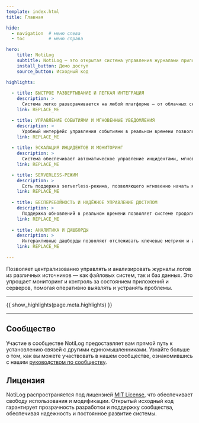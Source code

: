 ```yaml
---
template: index.html
title: Главная

hide:
  - navigation  # меню слева
  - toc         # меню справа

hero:
    title: NotiLog
    subtitle: NotiLog — это открытая система управления журналами приложений, процессами, нотификацией и эскалацией инцидентов.
    install_button: Демо доступ
    source_button: Исходный код

highlights:
  
  - title: БЫСТРОЕ РАЗВЕРТЫВАНИЕ И ЛЕГКАЯ ИНТЕГРАЦИЯ
    description: >
      Система легко разворачивается на любой платформе — от облачных сервисов до локальных установок. Поддержка интеграции с любыми источниками логов, включая файлы и базы данных, позволяет быстро внедрить систему в вашу IT-инфраструктуру с минимальными усилиями.
    link: REPLACE_ME

  - title: УПРАВЛЕНИЕ СОБЫТИЯМИ И МГНОВЕННЫЕ УВЕДОМЛЕНИЯ
    description: >
      Удобный интерфейс управления событиями в реальном времени позволяет быстро реагировать на изменения. Система мгновенных уведомлений поддерживает отправку через Telegram, Kafka и email, обеспечивая доставку критичной информации через нужные каналы.
    link: REPLACE_ME
  
  - title: ЭСКАЛАЦИЯ ИНЦИДЕНТОВ И МОНИТОРИНГ
    description: >
      Система обеспечивает автоматическое управление инцидентами, мгновенно реагируя на критические события и уведомляя нужных специалистов. Постоянный мониторинг процессов и приложений позволяет выявлять потенциальные проблемы до того, как они начнут оказывать негативное влияние на бизнес.
    link: REPLACE_ME

  - title: SERVERLESS-РЕЖИМ
    description: >
      Есть поддержка serverless-режима, позволяющего мгновенно начать мониторинг без необходимости настройки собственной инфраструктуры. В этом режиме вы можете использовать наш бесплатный сервер для временного хранения логов и автоматической отправки уведомлений по вашим настроенным каналам.
    link: REPLACE_ME
  
  - title: БЕСПЕРЕБОЙНОСТЬ И НАДЁЖНОЕ УПРАВЛЕНИЕ ДОСТУПОМ
    description: >
      Поддержка обновлений в реальном времени позволяет системе продолжать работу без необходимости перезагрузки, минимизируя простои. Гибкая система управления доступом обеспечивает защиту данных и контроль за действиями пользователей в зависимости от их ролей и обязанностей.
    link: REPLACE_ME
  
  - title: АНАЛИТИКА И ДАШБОРДЫ
    description: >
      Интерактивные дашборды позволяют отслеживать ключевые метрики и анализировать производительность систем в реальном времени. Это помогает оперативно принимать взвешенные решения на основе актуальных данных.
    link: REPLACE_ME
  
---
```

Позволяет централизованно управлять и анализировать журналы логов из различных источников — как файловых систем, так и баз данных. Это упрощает мониторинг и контроль за состоянием приложений и серверов, помогая оперативно выявлять и устранять проблемы.

<hr>
{{ show_highlights(page.meta.highlights) }}
<hr>

## Сообщество

Участие в сообществе NotiLog предоставляет вам прямой путь к установлению связей с другими единомышленниками. Узнайте больше о том, как вы можете участвовать в нашем сообществе, ознакомившись с нашим [руководством по сообществу](_guides/community.md).

## Лицензия

NotiLog распространяется под лицензией [MIT License](https://github.com/ForceFledgling/notilog/blob/main/LICENSE), что обеспечивает свободу использования и модификации. Открытый исходный код гарантирует прозрачность разработки и поддержку сообщества, обеспечивая надежность и постоянное развитие системы.